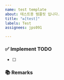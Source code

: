 ```yaml
---
name: test template
about: 테스트용 템플릿 입니다.
title: "♻️[test]"
labels: Test
assignees: jps091

---
```


### ✅ Implement TODO
<!-- 이슈에 할당된 TODO를 나름대로 항목화하여 적습니다 (PR할 때에는 모두 체크되어야함) -->
- [ ] 

### 📚 Remarks
<!-- 기능 개발에 있어 비고사항이 있었다면 적기 -->
